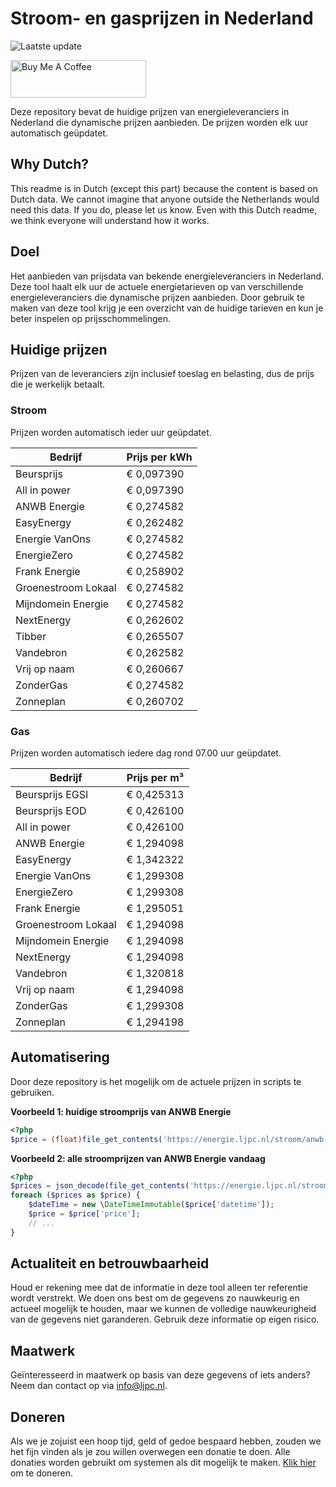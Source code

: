 # Stroom- en gasprijzen in Nederland

![Laatste update](https://img.shields.io/badge/laatste%20update-2025--03--05%2023%3A00%20CET-brightgreen)

<a href="https://www.buymeacoffee.com/Lars-" target="_blank"><img src="https://cdn.buymeacoffee.com/buttons/v2/default-orange.png" alt="Buy Me A Coffee" height="60" style="height: 60px !important;width: 217px !important;" ></a>

Deze repository bevat de huidige prijzen van energieleveranciers in Nederland die dynamische prijzen aanbieden. De prijzen worden elk uur automatisch geüpdatet.

## Why Dutch?

This readme is in Dutch (except this part) because the content is based on Dutch data. We cannot imagine that anyone outside the Netherlands would need this data. If you do, please let us know. Even with this Dutch readme, we think
everyone will understand how it works.

## Doel

Het aanbieden van prijsdata van bekende energieleveranciers in Nederland. Deze tool haalt elk uur de actuele energietarieven op van verschillende energieleveranciers die dynamische prijzen aanbieden. Door gebruik te maken van deze tool
krijg je een overzicht van de huidige tarieven en kun je beter inspelen op prijsschommelingen.

## Huidige prijzen

Prijzen van de leveranciers zijn inclusief toeslag en belasting, dus de prijs die je werkelijk betaalt.

### Stroom

Prijzen worden automatisch ieder uur geüpdatet.

 Bedrijf | Prijs per kWh 
---------|---------------
Beursprijs | € 0,097390
All in power | € 0,097390
ANWB Energie | € 0,274582
EasyEnergy | € 0,262482
Energie VanOns | € 0,274582
EnergieZero | € 0,274582
Frank Energie | € 0,258902
Groenestroom Lokaal | € 0,274582
Mijndomein Energie | € 0,274582
NextEnergy | € 0,262602
Tibber | € 0,265507
Vandebron | € 0,262582
Vrij op naam | € 0,260667
ZonderGas | € 0,274582
Zonneplan | € 0,260702


### Gas

Prijzen worden automatisch iedere dag rond 07.00 uur geüpdatet.

 Bedrijf | Prijs per m³ 
---------|--------------
Beursprijs EGSI | € 0,425313
Beursprijs EOD | € 0,426100
All in power | € 0,426100
ANWB Energie | € 1,294098
EasyEnergy | € 1,342322
Energie VanOns | € 1,299308
EnergieZero | € 1,299308
Frank Energie | € 1,295051
Groenestroom Lokaal | € 1,294098
Mijndomein Energie | € 1,294098
NextEnergy | € 1,294098
Vandebron | € 1,320818
Vrij op naam | € 1,294098
ZonderGas | € 1,299308
Zonneplan | € 1,294198


## Automatisering

Door deze repository is het mogelijk om de actuele prijzen in scripts te gebruiken.

**Voorbeeld 1: huidige stroomprijs van ANWB Energie**

```php
<?php
$price = (float)file_get_contents('https://energie.ljpc.nl/stroom/anwb-energie-nu.txt');

```

**Voorbeeld 2: alle stroomprijzen van ANWB Energie vandaag**

```php
<?php
$prices = json_decode(file_get_contents('https://energie.ljpc.nl/stroom/all-in-power-vandaag.json'),true);
foreach ($prices as $price) {
    $dateTime = new \DateTimeImmutable($price['datetime']);
    $price = $price['price'];
    // ...
}
```

## Actualiteit en betrouwbaarheid

Houd er rekening mee dat de informatie in deze tool alleen ter referentie wordt verstrekt. We doen ons best om de gegevens zo nauwkeurig en actueel mogelijk te houden, maar we kunnen de volledige nauwkeurigheid van de gegevens niet
garanderen. Gebruik deze informatie op eigen risico.

## Maatwerk

Geïnteresseerd in maatwerk op basis van deze gegevens of iets anders? Neem dan contact op
via [info@ljpc.nl](mailto:info@ljpc.nl?subject=Energie%20prijzen).

## Doneren

Als we je zojuist een hoop tijd, geld of gedoe bespaard hebben, zouden we het fijn vinden als je zou willen overwegen een
donatie te doen. Alle donaties worden gebruikt om systemen als dit mogelijk te
maken. [Klik hier](https://www.buymeacoffee.com/Lars-) om te doneren.

